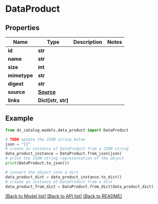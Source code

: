 # DataProduct


## Properties

Name | Type | Description | Notes
------------ | ------------- | ------------- | -------------
**id** | **str** |  | 
**name** | **str** |  | 
**size** | **int** |  | 
**mimetype** | **str** |  | 
**digest** | **str** |  | 
**source** | [**Source**](Source.md) |  | 
**links** | **Dict[str, str]** |  | 

## Example

```python
from ds_catalog.models.data_product import DataProduct

# TODO update the JSON string below
json = "{}"
# create an instance of DataProduct from a JSON string
data_product_instance = DataProduct.from_json(json)
# print the JSON string representation of the object
print(DataProduct.to_json())

# convert the object into a dict
data_product_dict = data_product_instance.to_dict()
# create an instance of DataProduct from a dict
data_product_from_dict = DataProduct.from_dict(data_product_dict)
```
[[Back to Model list]](../README.md#documentation-for-models) [[Back to API list]](../README.md#documentation-for-api-endpoints) [[Back to README]](../README.md)


